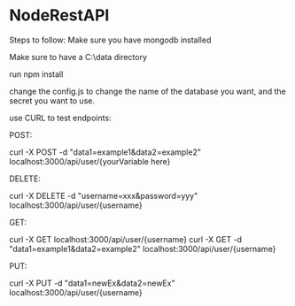 # NodeRestAPI

Steps to follow:
Make sure you have mongodb installed

Make sure to have a C:\data directory

run npm install

change the config.js to change the name of the database you want, and the secret you want to use.

use CURL to test endpoints:

POST:

curl -X POST -d "data1=example1&data2=example2" localhost:3000/api/user/{yourVariable here}

DELETE:

curl -X DELETE -d "username=xxx&password=yyy" localhost:3000/api/user/{username}

GET:

curl -X GET localhost:3000/api/user/{username}
curl -X GET -d "data1=example1&data2=example2" localhost:3000/api/user/{username}

PUT:

curl -X PUT -d "data1=newEx&data2=newEx" localhost:3000/api/user/{username}
